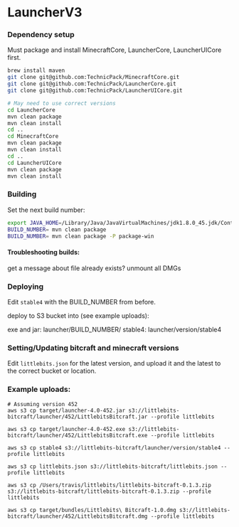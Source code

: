 LauncherV3
==========

### Dependency setup

Must package and install MinecraftCore, LauncherCore, LauncherUICore first.

```bash
brew install maven
git clone git@github.com:TechnicPack/MinecraftCore.git
git clone git@github.com:TechnicPack/LauncherCore.git
git clone git@github.com:TechnicPack/LauncherUICore.git

# May need to use correct versions
cd LauncherCore
mvn clean package
mvn clean install
cd ..
cd MinecraftCore
mvn clean package
mvn clean install
cd ..
cd LauncherUICore
mvn clean package
mvn clean install
```

### Building

Set the next build number:
```bash
export JAVA_HOME=/Library/Java/JavaVirtualMachines/jdk1.8.0_45.jdk/Contents/Home/
BUILD_NUMBER= mvn clean package 
BUILD_NUMBER= mvn clean package -P package-win
```

#### Troubleshooting builds:
get a message about file already exists?
unmount all DMGs


### Deploying

Edit ```stable4``` with the BUILD_NUMBER from before.

deploy to S3 bucket into (see example uploads):

exe and jar: launcher/BUILD_NUMBER/
stable4: launcher/version/stable4


### Setting/Updating bitcraft and minecraft versions

Edit ```littlebits.json``` for the latest version, and upload it and the latest to the correct bucket or location.

### Example uploads:

```
# Assuming version 452
aws s3 cp target/launcher-4.0-452.jar s3://littlebits-bitcraft/launcher/452/LittlebitsBitcraft.jar --profile littlebits

aws s3 cp target/launcher-4.0-452.exe s3://littlebits-bitcraft/launcher/452/LittlebitsBitcraft.exe --profile littlebits

aws s3 cp stable4 s3://littlebits-bitcraft/launcher/version/stable4 --profile littlebits

aws s3 cp littlebits.json s3://littlebits-bitcraft/littlebits.json --profile littlebits

aws s3 cp /Users/travis/littlebits/littlebits-bitcraft-0.1.3.zip s3://littlebits-bitcraft/littlebits-bitcraft-0.1.3.zip --profile littlebits

aws s3 cp target/bundles/Littlebits\ Bitcraft-1.0.dmg s3://littlebits-bitcraft/launcher/452/LittlebitsBitcraft.dmg --profile littlebits
```
